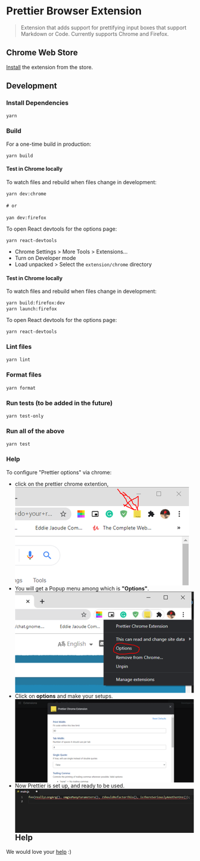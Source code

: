 # Prettier Browser Extension

> Extension that adds support for prettifying input boxes that support Markdown or Code. Currently supports Chrome and Firefox.

## Chrome Web Store

[Install](https://chrome.google.com/webstore/detail/prettier/fbcfnmplppajblbmdehballiekfgdkhp) the extension from the store.

## Development

### Install Dependencies

```
yarn
```

### Build

For a one-time build in production:

```
yarn build
```

#### Test in Chrome locally

To watch files and rebuild when files change in development:

```
yarn dev:chrome

# or

yan dev:firefox
```

To open React devtools for the options page:

```
yarn react-devtools
```

- Chrome Settings > More Tools > Extensions...
- Turn on Developer mode
- Load unpacked > Select the `extension/chrome` directory

#### Test in Chrome locally

To watch files and rebuild when files change in development:

```
yarn build:firefox:dev
yarn launch:firefox
```

To open React devtools for the options page:

```
yarn react-devtools
```

### Lint files

```
yarn lint
```

### Format files

```
yarn format
```

### Run tests (to be added in the future)

```
yarn test-only
```

### Run all of the above

```
yarn test
```

### Help

To configure "Prettier options" via chrome:

- click on the prettier chrome extention,
  <img src="./chrome-web-store/first step.PNG"
     alt="first step"
     style="float: left; margin-right: 10px;" />

- You will get a Popup menu among which is **"Options"**.
  <img src="./chrome-web-store/second step.PNG"
     alt=" step  two"
     style="float: left; margin-right: 10px;" />
- Click on **options** and make your setups.
  <img src="./chrome-web-store/third step.PNG"
     alt=" step to configure"
     style="float: left; margin-right: 10px;" />
- Now Prettier is set up, and ready to be used.
  <img src="./chrome-web-store/prettier.gif"
     alt="how it works"
     style="float: left; margin-right: 10px;" />

  ## Help

We would love your [help](https://github.com/prettier/prettier-browser-extension/issues) :)
